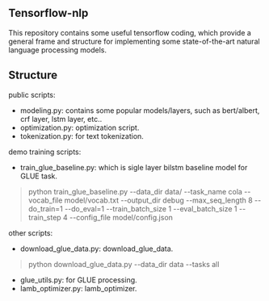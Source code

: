 ## Tensorflow-nlp
This repository contains some useful tensorflow coding, which provide a general frame and structure for implementing some state-of-the-art natural language processing models.


## Structure
public scripts:
* modeling.py: contains some popular models/layers, such as bert/albert, crf layer, lstm layer, etc.. 
* optimization.py: optimization script.
* tokenization.py: for text tokenization.

demo training scripts:
* train_glue_baseline.py: which is sigle layer bilstm baseline model for GLUE task.
> python train_glue_baseline.py --data_dir data/ --task_name cola --vocab_file model/vocab.txt --output_dir debug --max_seq_length 8 --do_train=1 --do_eval=1 --train_batch_size 1 --eval_batch_size 1 --train_step 4 --config_file model/config.json


other scripts:
* download_glue_data.py: download_glue_data.
> python download_glue_data.py --data_dir data --tasks all
* glue_utils.py: for GLUE processing.
* lamb_optimizer.py: lamb_optimizer.


